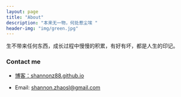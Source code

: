 ```yaml
---
layout: page
title: "About"
description: "本来无一物，何处惹尘埃 "
header-img: "img/green.jpg"
---
```


生不带来任何东西，成长过程中慢慢的积累，有好有坏，都是人生的印记。

### Contact me

- [博客：shannonz88.github.io](http://shannonz88.github.io/)

- Email: shannon.zhaosl@gmail.com
